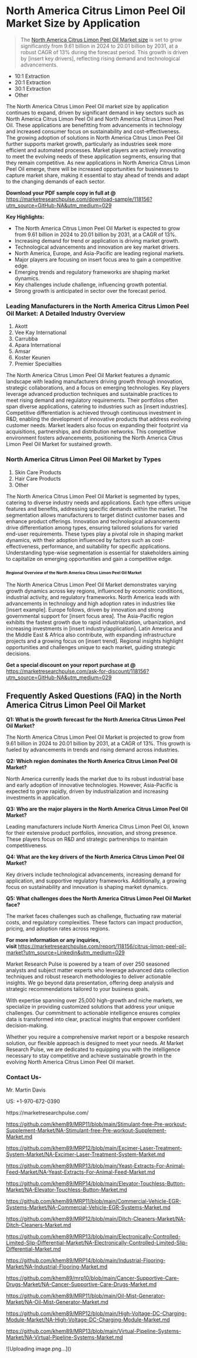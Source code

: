 <h1>North America Citrus Limon Peel Oil Market&nbsp;Size by Application</h1><blockquote><p>The <a href="https://marketresearchpulse.com/download-sample/118156?utm_source=GitHub-NA&amp;utm_medium=029">North America Citrus Limon Peel Oil Market size</a> is set to grow significantly from 9.61 billion in 2024 to 20.01 billion by 2031, at a robust CAGR of 13% during the forecast period. This growth is driven by [insert key drivers], reflecting rising demand and technological advancements.</p></blockquote><ul><li>10:1 Extraction<li> 20:1 Extraction<li> 30:1 Extraction<li> Other</li></ul><p>The North America Citrus Limon Peel Oil market size by application continues to expand, driven by significant demand in key sectors such as North America Citrus Limon Peel Oil and North America Citrus Limon Peel Oil. These applications are benefitting from advancements in technology and increased consumer focus on sustainability and cost-effectiveness. The growing adoption of solutions in North America Citrus Limon Peel Oil further supports market growth, particularly as industries seek more efficient and automated processes. Market players are actively innovating to meet the evolving needs of these application segments, ensuring that they remain competitive. As new applications in North America Citrus Limon Peel Oil emerge, there will be increased opportunities for businesses to capture market share, making it essential to stay ahead of trends and adapt to the changing demands of each sector.</p><p><strong>Download your PDF sample copy in full at @ </strong><a href="https://marketresearchpulse.com/download-sample/118156?utm_source=GitHub-NA&amp;utm_medium=029">https://marketresearchpulse.com/download-sample/118156?utm_source=GitHub-NA&amp;utm_medium=029</a></p><p><strong>Key Highlights: </strong></p><ul><li>The North America Citrus Limon Peel Oil Market is expected to grow from 9.61 billion in 2024 to 20.01 billion by 2031, at a CAGR of 13%.</li><li>Increasing demand for trend or application is driving market growth.</li><li>Technological advancements and innovation are key market drivers.</li><li>North America, Europe, and Asia-Pacific are leading regional markets.</li><li>Major players are focusing on insert focus area to gain a competitive edge.</li><li>Emerging trends and regulatory frameworks are shaping market dynamics.</li><li>Key challenges include challenge, influencing growth potential.</li><li>Strong growth is anticipated in sector over the forecast period.</li></ul><h3>Leading Manufacturers in the North America Citrus Limon Peel Oil Market: A Detailed Industry Overview</h3><ol><li>Akott</li><li>Vee Kay International</li><li>Carrubba</li><li>Apara International</li><li>Amsar</li><li>Koster Keunen</li><li>Premier Specialties</li></ol><div class="flex max-w-full flex-col flex-grow"><div class="min-h-8 text-message flex w-full flex-col items-end gap-2 whitespace-normal break-words [.text-message+&amp;]:mt-5" dir="auto" data-message-author-role="assistant" data-message-id="fd8432e4-4910-450d-b182-61b7bfb0a01f" data-message-model-slug="gpt-4o"><div class="flex w-full flex-col gap-1 empty:hidden first:pt-[3px]"><div class="markdown prose w-full break-words dark:prose-invert light"><p>The North America Citrus Limon Peel Oil Market features a dynamic landscape with leading manufacturers driving growth through innovation, strategic collaborations, and a focus on emerging technologies. Key players leverage advanced production techniques and sustainable practices to meet rising demand and regulatory requirements. Their portfolios often span diverse applications, catering to industries such as [insert industries]. Competitive differentiation is achieved through continuous investment in R&amp;D, enabling the development of innovative products that address evolving customer needs. Market leaders also focus on expanding their footprint via acquisitions, partnerships, and distribution networks. This competitive environment fosters advancements, positioning the North America Citrus Limon Peel Oil Market for sustained growth.</p></div></div></div></div><h3>North America Citrus Limon Peel Oil Market by Types</h3><ol><li>Skin Care Products<li> Hair Care Products<li> Other</li></ol><div class="flex max-w-full flex-col flex-grow"><div class="min-h-8 text-message flex w-full flex-col items-end gap-2 whitespace-normal break-words [.text-message+&amp;]:mt-5" dir="auto" data-message-author-role="assistant" data-message-id="084470be-0bb7-4664-bddf-5156b4f41249" data-message-model-slug="gpt-4o-mini"><div class="flex w-full flex-col gap-1 empty:hidden first:pt-[3px]"><div class="markdown prose w-full break-words dark:prose-invert light"><p>The North America Citrus Limon Peel Oil Market is segmented by types, catering to diverse industry needs and applications. Each type offers unique features and benefits, addressing specific demands within the market. The segmentation allows manufacturers to target distinct customer bases and enhance product offerings. Innovation and technological advancements drive differentiation among types, ensuring tailored solutions for varied end-user requirements. These types play a pivotal role in shaping market dynamics, with their adoption influenced by factors such as cost-effectiveness, performance, and suitability for specific applications. Understanding type-wise segmentation is essential for stakeholders aiming to capitalize on emerging opportunities and gain a competitive edge.</p></div></div></div></div><h3><span style="font-size: 11px;">Regional Overview of the North America Citrus Limon Peel Oil Market</span></h3><div class="flex max-w-full flex-col flex-grow"><div class="min-h-8 text-message flex w-full flex-col items-end gap-2 whitespace-normal break-words [.text-message+&amp;]:mt-5" dir="auto" data-message-author-role="assistant" data-message-id="e9038762-ce64-4e30-91c9-9bd413514231" data-message-model-slug="gpt-4o-mini"><div class="flex w-full flex-col gap-1 empty:hidden first:pt-[3px]"><div class="markdown prose w-full break-words dark:prose-invert light"><p>The North America Citrus Limon Peel Oil Market demonstrates varying growth dynamics across key regions, influenced by economic conditions, industrial activity, and regulatory frameworks. North America leads with advancements in technology and high adoption rates in industries like [insert example]. Europe follows, driven by innovation and strong governmental support for [insert focus area]. The Asia-Pacific region exhibits the fastest growth due to rapid industrialization, urbanization, and increasing investments in [insert industry/application]. Latin America and the Middle East &amp; Africa also contribute, with expanding infrastructure projects and a growing focus on [insert trend]. Regional insights highlight opportunities and challenges unique to each market, guiding strategic decisions.</p></div></div></div></div><p><strong>Get a special discount on your report purchase at @ </strong><a href="https://marketresearchpulse.com/ask-for-discount/118156?utm_source=GitHub-NA&amp;utm_medium=029">https://marketresearchpulse.com/ask-for-discount/118156?utm_source=GitHub-NA&amp;utm_medium=029</a></p><h2>Frequently Asked Questions (FAQ) in the North America Citrus Limon Peel Oil Market</h2><p><strong>Q1: What is the growth forecast for the North America Citrus Limon Peel Oil Market?</strong></p><p>The North America Citrus Limon Peel Oil Market is projected to grow from 9.61 billion in 2024 to 20.01 billion by 2031, at a CAGR of 13%. This growth is fueled by advancements in trends and rising demand across industries.</p><p><strong>Q2: Which region dominates the North America Citrus Limon Peel Oil Market?</strong></p><p>North America currently leads the market due to its robust industrial base and early adoption of innovative technologies. However, Asia-Pacific is expected to grow rapidly, driven by industrialization and increasing investments in application.</p><p><strong>Q3: Who are the major players in the North America Citrus Limon Peel Oil Market?</strong></p><p>Leading manufacturers include North America Citrus Limon Peel Oil, known for their extensive product portfolios, innovation, and strong presence. These players focus on R&amp;D and strategic partnerships to maintain competitiveness.</p><p><strong>Q4: What are the key drivers of the North America Citrus Limon Peel Oil Market?</strong></p><p>Key drivers include technological advancements, increasing demand for application, and supportive regulatory frameworks. Additionally, a growing focus on sustainability and innovation is shaping market dynamics.</p><p><strong>Q5: What challenges does the North America Citrus Limon Peel Oil Market face?</strong></p><p>The market faces challenges such as challenge, fluctuating raw material costs, and regulatory complexities. These factors can impact production, pricing, and adoption rates across regions.</p><p><strong>For more information or any inquiries, visit&nbsp;</strong><a href="https://marketresearchpulse.com/report/118156/citrus-limon-peel-oil-market?utm_source=Linkedin&utm_medium=029">https://marketresearchpulse.com/report/118156/citrus-limon-peel-oil-market?utm_source=Linkedin&utm_medium=029</a></p><p>Market Research Pulse is powered by a team of over 250 seasoned analysts and subject matter experts who leverage advanced data collection techniques and robust research methodologies to deliver actionable insights. We go beyond data presentation, offering deep analysis and strategic recommendations tailored to your business goals.</p><p>With expertise spanning over 25,000 high-growth and niche markets, we specialize in providing customized solutions that address your unique challenges. Our commitment to actionable intelligence ensures complex data is transformed into clear, practical insights that empower confident decision-making.</p><p>Whether you require a comprehensive market report or a bespoke research solution, our flexible approach is designed to meet your needs. At Market Research Pulse, we are dedicated to equipping you with the intelligence necessary to stay competitive and achieve sustainable growth in the evolving North America Citrus Limon Peel Oil market.</p><h3><strong>Contact Us-</strong></h3><p>Mr. Martin Davis</p><p>US: +1-970-672-0390</p><p>https://marketresearchpulse.com/</p><p><a href="https://github.com/khem89/MRP11/blob/main/Stimulant-free-Pre-workout-Supplement-Market/NA-Stimulant-free-Pre-workout-Supplement-Market.md">https://github.com/khem89/MRP11/blob/main/Stimulant-free-Pre-workout-Supplement-Market/NA-Stimulant-free-Pre-workout-Supplement-Market.md</a></p><p><a href="https://github.com/khem89/MRP12/blob/main/Excimer-Laser-Treatment-System-Market/NA-Excimer-Laser-Treatment-System-Market.md">https://github.com/khem89/MRP12/blob/main/Excimer-Laser-Treatment-System-Market/NA-Excimer-Laser-Treatment-System-Market.md</a></p><p><a href="https://github.com/khem89/MRP13/blob/main/Yeast-Extracts-For-Animal-Feed-Market/NA-Yeast-Extracts-For-Animal-Feed-Market.md">https://github.com/khem89/MRP13/blob/main/Yeast-Extracts-For-Animal-Feed-Market/NA-Yeast-Extracts-For-Animal-Feed-Market.md</a></p><p><a href="https://github.com/khem89/MRP14/blob/main/Elevator-Touchless-Button-Market/NA-Elevator-Touchless-Button-Market.md">https://github.com/khem89/MRP14/blob/main/Elevator-Touchless-Button-Market/NA-Elevator-Touchless-Button-Market.md</a></p><p><a href="https://github.com/khem89/MRP11/blob/main/Commercial-Vehicle-EGR-Systems-Market/NA-Commercial-Vehicle-EGR-Systems-Market.md">https://github.com/khem89/MRP11/blob/main/Commercial-Vehicle-EGR-Systems-Market/NA-Commercial-Vehicle-EGR-Systems-Market.md</a></p><p><a href="https://github.com/khem89/MRP12/blob/main/Ditch-Cleaners-Market/NA-Ditch-Cleaners-Market.md">https://github.com/khem89/MRP12/blob/main/Ditch-Cleaners-Market/NA-Ditch-Cleaners-Market.md</a></p><p><a href="https://github.com/khem89/MRP13/blob/main/Electronically-Controlled-Limited-Slip-Differential-Market/NA-Electronically-Controlled-Limited-Slip-Differential-Market.md">https://github.com/khem89/MRP13/blob/main/Electronically-Controlled-Limited-Slip-Differential-Market/NA-Electronically-Controlled-Limited-Slip-Differential-Market.md</a></p><p><a href="https://github.com/khem89/MRP14/blob/main/Industrial-Flooring-Market/NA-Industrial-Flooring-Market.md">https://github.com/khem89/MRP14/blob/main/Industrial-Flooring-Market/NA-Industrial-Flooring-Market.md</a></p><p><a href="https://github.com/khem89/mrp10/blob/main/Cancer-Supportive-Care-Drugs-Market/NA-Cancer-Supportive-Care-Drugs-Market.md">https://github.com/khem89/mrp10/blob/main/Cancer-Supportive-Care-Drugs-Market/NA-Cancer-Supportive-Care-Drugs-Market.md</a></p><p><a href="https://github.com/khem89/MRP11/blob/main/Oil-Mist-Generator-Market/NA-Oil-Mist-Generator-Market.md">https://github.com/khem89/MRP11/blob/main/Oil-Mist-Generator-Market/NA-Oil-Mist-Generator-Market.md</a></p><p><a href="https://github.com/khem89/MRP12/blob/main/High-Voltage-DC-Charging-Module-Market/NA-High-Voltage-DC-Charging-Module-Market.md">https://github.com/khem89/MRP12/blob/main/High-Voltage-DC-Charging-Module-Market/NA-High-Voltage-DC-Charging-Module-Market.md</a></p><p><a href="https://github.com/khem89/MRP13/blob/main/Virtual-Pipeline-Systems-Market/NA-Virtual-Pipeline-Systems-Market.md">https://github.com/khem89/MRP13/blob/main/Virtual-Pipeline-Systems-Market/NA-Virtual-Pipeline-Systems-Market.md</a></p>
![Uploading image.png…]()
